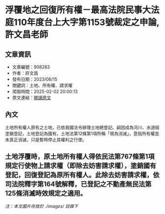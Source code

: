 # 浮覆地之回復所有權－最高法院民事大法庭110年度台上大字第1153號裁定之申論,許文昌老師

## 文章資訊
- 文章編號：908283
- 作者：許文昌
- 發布日期：2023/06/15
- 關鍵詞：土地、所有權、請求權
- 爬取時間：2025-02-02 20:00:13
- 原文連結：[閱讀原文](https://real-estate.get.com.tw/Columns/detail.aspx?no=908283)

## 內文
土地所有權人原有之土地，已依我國法令辦理土地總登記。嗣因成為河川、水道經塗銷登記，土地登記為國有。土地法第12條第1項所稱「視為消滅」，意指所有權並未真正消滅，只是暫時停止其權利之行使。

土地浮覆時，原土地所有權人得依民法第767條第1項規定行使物上請求權（即除去妨害請求權），塗銷國有登記，回復登記為原所有權人。此除去妨害請求權，依司法院釋字第164號解釋，已登記之不動產無民法第125條消滅時效規定之適用。
---
*注：本文圖片存放於 ./images/ 目錄下*
